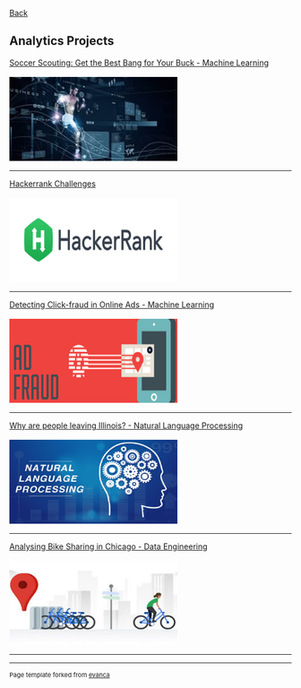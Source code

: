 [Back](/index.md)

## Analytics Projects

[Soccer Scouting: Get the Best Bang for Your Buck - Machine Learning](/soccer.md)
<br><br>
<img src="images/Soccer_thumbnail.jfif?raw=true" width="300" height="150"/>

---
[Hackerrank Challenges](/hackerrank.md)
<br><br>
<img src="images/Hackerrank_thumbnail.png?raw=true" width="300" height="150"/>

---
[Detecting Click-fraud in Online Ads - Machine Learning](/adfraud.md)
<br><br>
<img src="images/AdFraud_thumbnail.png?raw=true" width="300" height="150"/>

---
[Why are people leaving Illinois? - Natural Language Processing](/nlp.md)
<br><br>
<img src="images/NLP_thumbnail.png?raw=true" width="300" height="150"/>

---

[Analysing Bike Sharing in Chicago - Data Engineering](/divvy.md)
<br><br>
<img src="images/DataEngineering_thumbnail.jfif?raw=true" width="300" height="150"/>

---



---
<p style="font-size:11px">Page template forked from <a href="https://github.com/evanca/quick-portfolio">evanca</a></p>
<!-- Remove above link if you don't want to attibute -->

